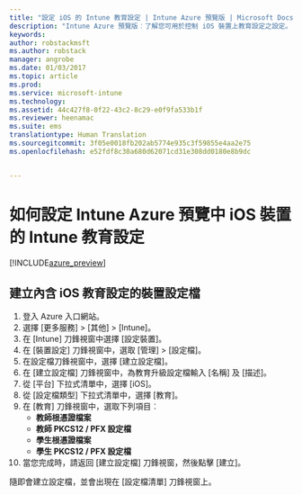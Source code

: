 ```yaml
---
title: "設定 iOS 的 Intune 教育設定 | Intune Azure 預覽版 | Microsoft Docs"
description: "Intune Azure 預覽版︰了解您可用於控制 iOS 裝置上教育設定之設定。"
keywords: 
author: robstackmsft
ms.author: robstack
manager: angrobe
ms.date: 01/03/2017
ms.topic: article
ms.prod: 
ms.service: microsoft-intune
ms.technology: 
ms.assetid: 44c427f8-0f22-43c2-8c29-e0f9fa533b1f
ms.reviewer: heenamac
ms.suite: ems
translationtype: Human Translation
ms.sourcegitcommit: 3f05e0018fb202ab5774e935c3f59855e4aa2e75
ms.openlocfilehash: e52fdf8c30a680d62071cd31e308dd0180e8b9dc


---
```


# <a name="how-to-configure-intune-education-settings-for-ios-devices-in-intune-azure-preview"></a>如何設定 Intune Azure 預覽中 iOS 裝置的 Intune 教育設定

[!INCLUDE[azure_preview](../includes/azure_preview.md)]


## <a name="create-a-device-profile-containing-ios-education-settings"></a>建立內含 iOS 教育設定的裝置設定檔

1. 登入 Azure 入口網站。
2. 選擇 [更多服務]  >  [其他]  >  [Intune]。
3. 在 [Intune] 刀鋒視窗中選擇 [設定裝置]。
2. 在 [裝置設定] 刀鋒視窗中，選取 [管理]  >  [設定檔]。
3. 在設定檔刀鋒視窗中，選擇 [建立設定檔]。
4. 在 [建立設定檔] 刀鋒視窗中，為教育升級設定檔輸入 [名稱] 及 [描述]。
5. 從 [平台] 下拉式清單中，選擇 [iOS]。
6. 從 [設定檔類型] 下拉式清單中，選擇 [教育]。
7. 在 [教育] 刀鋒視窗中，選取下列項目︰
    - **教師根憑證檔案**
    - **教師 PKCS12 / PFX 設定檔**
    - **學生根憑證檔案**
    - **學生 PKCS12 / PFX 設定檔**
8. 當您完成時，請返回 [建立設定檔] 刀鋒視窗，然後點擊 [建立]。

隨即會建立設定檔，並會出現在 [設定檔清單] 刀鋒視窗上。



<!--HONumber=Feb17_HO1-->


